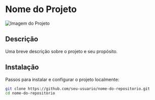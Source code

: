 # Nome do Projeto

![Imagem do Projeto](URL)

## Descrição
Uma breve descrição sobre o projeto e seu propósito.

## Instalação
Passos para instalar e configurar o projeto localmente:

```sh
git clone https://github.com/seu-usuario/nome-do-repositorio.git
cd nome-do-repositorio
